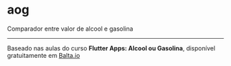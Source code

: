 # aog
Comparador entre valor de alcool e gasolina

---
Baseado nas aulas do curso **Flutter Apps: Alcool ou Gasolina**, disponível gratuitamente em [Balta.io](https://player.balta.io/courses/7192)